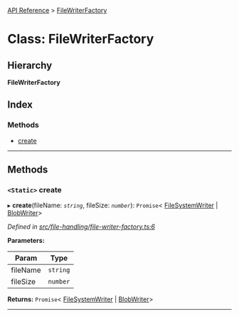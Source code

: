 [API Reference](../README.md) > [FileWriterFactory](../classes/filewriterfactory.md)

# Class: FileWriterFactory

## Hierarchy

**FileWriterFactory**

## Index

### Methods

* [create](filewriterfactory.md#create)

---

## Methods

<a id="create"></a>

### `<Static>` create

▸ **create**(fileName: *`string`*, fileSize: *`number`*): `Promise`< [FileSystemWriter](filesystemwriter.md) &#124; [BlobWriter](blobwriter.md)>

*Defined in [src/file-handling/file-writer-factory.ts:6](https://github.com/repux/repux-lib/blob/dcfa8fe/src/file-handling/file-writer-factory.ts#L6)*

**Parameters:**

| Param | Type |
| ------ | ------ |
| fileName | `string` |
| fileSize | `number` |

**Returns:** `Promise`< [FileSystemWriter](filesystemwriter.md) &#124; [BlobWriter](blobwriter.md)>

___


